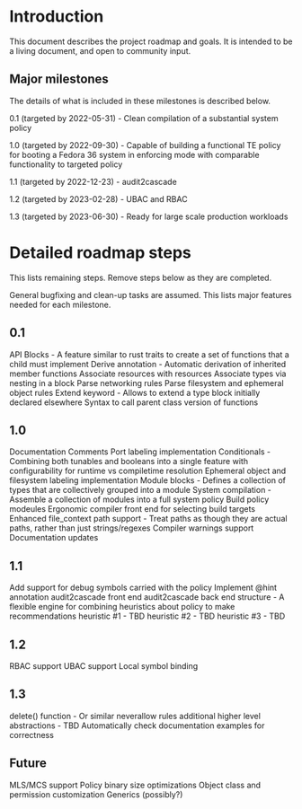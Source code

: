 # Introduction
This document describes the project roadmap and goals.  It is intended to be a living document, and open to community input.

## Major milestones
The details of what is included in these milestones is described below.

0.1 (targeted by 2022-05-31) - Clean compilation of a substantial system policy

1.0 (targeted by 2022-09-30) - Capable of building a functional TE policy for booting a Fedora 36 system in enforcing mode with comparable functionality to targeted policy

1.1 (targeted by 2022-12-23) - audit2cascade

1.2 (targeted by 2023-02-28) - UBAC and RBAC

1.3 (targeted by 2023-06-30) - Ready for large scale production workloads

# Detailed roadmap steps
This lists remaining steps.  Remove steps below as they are completed.

General bugfixing and clean-up tasks are assumed.  This lists major features needed for each milestone.

## 0.1
API Blocks - A feature similar to rust traits to create a set of functions that a child must implement
Derive annotation - Automatic derivation of inherited member functions
Associate resources with resources
Associate types via nesting in a block
Parse networking rules
Parse filesystem and ephemeral object rules
Extend keyword - Allows to extend a type block initially declared elsewhere
Syntax to call parent class version of functions

## 1.0
Documentation Comments
Port labeling implementation
Conditionals - Combining both tunables and booleans into a single feature with configurability for runtime vs compiletime resolution
Ephemeral object and filesystem labeling implementation
Module blocks - Defines a collection of types that are collectively grouped into a module
System compilation - Assemble a collection of modules into a full system policy
Build policy modeules
Ergonomic compiler front end for selecting build targets
Enhanced file_context path support - Treat paths as though they are actual paths, rather than just strings/regexes
Compiler warnings support
Documentation updates

## 1.1
Add support for debug symbols carried with the policy
Implement @hint annotation
audit2cascade front end
audit2cascade back end structure - A flexible engine for combining heuristics about policy to make recommendations
heuristic #1 - TBD
heuristic #2 - TBD
heuristic #3 - TBD

## 1.2
RBAC support
UBAC support
Local symbol binding

## 1.3
delete() function - Or similar
neverallow rules
additional higher level abstractions - TBD
Automatically check documentation examples for correctness

## Future
MLS/MCS support
Policy binary size optimizations
Object class and permission customization
Generics (possibly?)
